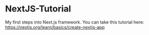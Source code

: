 # NextJS-Tutorial
My first steps into Next.js framework. You can take this tutorial here: https://nextjs.org/learn/basics/create-nextjs-app
